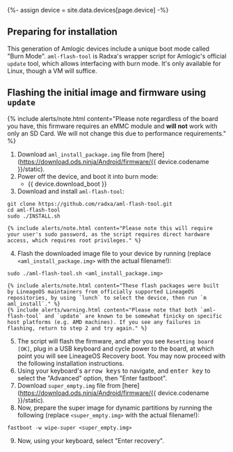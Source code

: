 {%- assign device = site.data.devices[page.device] -%}

## Preparing for installation

This generation of Amlogic devices include a unique boot mode called "Burn Mode".
`aml-flash-tool` is Radxa's wrapper script for Amlogic's official `update` tool, which allows interfacing with burn mode. It's only available for Linux, though a VM will suffice.

## Flashing the initial image and firmware using `update`

{% include alerts/note.html content="Please note regardless of the board you have, this firmware requires an eMMC module and **will not** work with only an SD Card. We will not change this due to performance requirements." %}

1. Download `aml_install_package.img` file from [here](https://download.ods.ninja/Android/firmware/{{ device.codename }}/static).
2. Power off the device, and boot it into burn mode:
    * {{ device.download_boot }}
3. Download and install `aml-flash-tool`:
```
git clone https://github.com/radxa/aml-flash-tool.git
cd aml-flash-tool
sudo ./INSTALL.sh
```
    {% include alerts/note.html content="Please note this will require your user's sudo password, as the script requires direct hardware access, which requires root privileges." %}
4. Flash the downloaded image file to your device by running (replace `<aml_install_package.img>` with the actual filename!):
```
sudo ./aml-flash-tool.sh <aml_install_package.img>
```
    {% include alerts/note.html content="These flash packages were built by LineageOS maintainers from officially supported LineageOS repositories, by using `lunch` to select the device, then run `m aml_install`." %}
    {% include alerts/warning.html content="Please note that both `aml-flash-tool` and `update` are known to be somewhat finicky on specific host platforms (e.g. AMD machines). If you see any failures in flashing, return to step 2 and try again." %}
5. The script will flash the firmware, and after you see `Resetting board [OK]`, plug in a USB keyboard and cycle power to the board, at which point you will see LineageOS Recovery boot. You may now proceed with the following installation instructions.
6. Using your keyboard's <kbd>arrow keys</kbd> to navigate, and <kbd>enter key</kbd> to select the "Advanced" option, then "Enter fastboot".
7. Download `super_empty.img` file from [here](https://download.ods.ninja/Android/firmware/{{ device.codename }}/static).
8. Now, prepare the super image for dynamic partitions by running the following (replace `<super_empty.img>` with the actual filename!):
```
fastboot -w wipe-super <super_empty.img>
```
9. Now, using your keyboard, select "Enter recovery".
